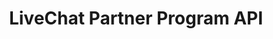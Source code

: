 ---
title: "LiveChat Partner Program API"
menuTitle: "Partner Program <u>REST API</u>"
tagline: "Pull data in and out of the Partner Program."
desc: "Getting started with LiveChat Partners API. See our API documentation to make the best use of the partnership."
color: "#857ada"
type: "partners"
weight: 10
---